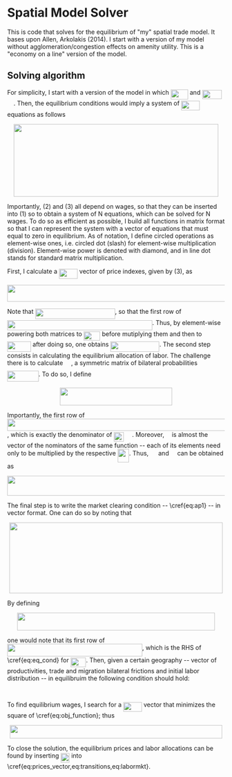 # Spatial Model Solver

This is code that solves for the equilibrium of "my" spatial trade model. It bases upon Allen, Arkolakis (2014). I start with a version of my model without agglomeration/congestion effects on amenity utility. This is a "economy on a line" version of the model.

## Solving algorithm

For simplicity, I start with a version of the model in which <img src="/tex/cf2889bdb114fa1a6a34972c325d36bd.svg?invert_in_darkmode&sanitize=true" align=middle width=40.302373649999986pt height=22.831056599999986pt/> and <img src="/tex/3b3ab4c7f8eddc6096361d7d5269bc6d.svg?invert_in_darkmode&sanitize=true" align=middle width=45.01990349999999pt height=21.18721440000001pt/> <img src="/tex/60cd0f191d74161a0afffe3bb569399d.svg?invert_in_darkmode&sanitize=true" align=middle width=14.79567374999999pt height=22.831056599999986pt/>. Then, the equilibrium conditions would imply a system of <img src="/tex/6251b0c7ae3c532d6b603415e5a0ce66.svg?invert_in_darkmode&sanitize=true" align=middle width=43.310391299999985pt height=22.465723500000017pt/> equations as follows
<p align="center"><img src="/tex/5057afc656beeee273d7a6dec5e89a5b.svg?invert_in_darkmode&sanitize=true" align=middle width=473.86532654999996pt height=168.81070305pt/></p>
Importantly, (2) and (3) all depend on wages, so that they can be inserted into (1) so to obtain a system of N equations, which can be solved for N wages. To do so as efficient as possible, I build all functions in matrix format so that I can represent the system with a vector of equations that must equal to zero in equilibrium. As of notation, I define circled operations as element-wise ones, i.e. circled dot (slash) for element-wise multiplication (division). Element-wise power is denoted with diamond, and in line dot stands for standard matrix multiplication.


First, I calculate a <img src="/tex/7ca4de9817bb7269bc679295aee95448.svg?invert_in_darkmode&sanitize=true" align=middle width=43.31036984999999pt height=22.465723500000017pt/> vector of price indexes, given by (3), as
<p align="center"><img src="/tex/d029e3b2d968d0ba98aa5f5cae98b9fa.svg?invert_in_darkmode&sanitize=true" align=middle width=592.621062pt height=39.452455349999994pt/></p>
Note that <img src="/tex/7d388c6c33c39926775f6021fb87cf8b.svg?invert_in_darkmode&sanitize=true" align=middle width=185,2018946397pt height=24.7161288pt/>, so that the first row of <img src="/tex/5cea9b142ed75d809fab8049ed95376e.svg?invert_in_darkmode&sanitize=true" align=middle width=336,3984806031pt height=22.465723500000017pt/>. Thus, by element-wise powering both matrices to <img src="/tex/0c98e664fc362628c2e6789935f966b2.svg?invert_in_darkmode&sanitize=true" align=middle width=38.293300649999985pt height=21.18721440000001pt/> before mutiplying them and then to <img src="/tex/9f6f6916d95efbaa7604b1631fbbd9e1.svg?invert_in_darkmode&sanitize=true" align=middle width=54.731720999999986pt height=24.65753399999998pt/> after doing so, one obtains <img src="/tex/6b0d128f019dee26700d6d0fd0ff8d04.svg?invert_in_darkmode&sanitize=true" align=middle width=113.23263269999997pt height=24.65753399999998pt/>. The second step consists in calculating the equilibrium allocation of labor. The challenge there is to calculate <img src="/tex/5bbf00d9f4f4e9da23187c39f5100beb.svg?invert_in_darkmode&sanitize=true" align=middle width=14.794451099999991pt height=22.55708729999998pt/>, a symmetric matrix of bilateral probabilities <img src="/tex/73bf7fe021d7812c88c970fc2963e531.svg?invert_in_darkmode&sanitize=true" align=middle width=72.56346074999998pt height=24.65753399999998pt/>. To do so, I define
<p align="center"><img src="/tex/739602db4e61cd3a7578f941367bf711.svg?invert_in_darkmode&sanitize=true" align=middle width=259.17468225pt height=41.09589pt/></p>
Importantly, the first row of <img src="/tex/7f228b6000ff591c14353f2e3c6929ae.svg?invert_in_darkmode&sanitize=true" align=middle width=596.7355515pt height=27.91243950000002pt/>, which is exactly the denominator of <img src="/tex/7bf08879bc411f519b59cc82006db321.svg?invert_in_darkmode&sanitize=true" align=middle width=23.53224389999999pt height=22.465723500000017pt/> <img src="/tex/60cd0f191d74161a0afffe3bb569399d.svg?invert_in_darkmode&sanitize=true" align=middle width=14.79567374999999pt height=22.831056599999986pt/>. Moreover, <img src="/tex/f50853d41be7d55874e952eb0d80c53e.svg?invert_in_darkmode&sanitize=true" align=middle width=9.794543549999991pt height=22.831056599999986pt/> is almost the vector of the nominators of the same function -- each of its elements need only to be multiplied by the respective <img src="/tex/9bccc3f6ff8f1dab9e6a0add23573c12.svg?invert_in_darkmode&sanitize=true" align=middle width=26.794241099999986pt height=30.04564529999999pt/>. Thus, <img src="/tex/5bbf00d9f4f4e9da23187c39f5100beb.svg?invert_in_darkmode&sanitize=true" align=middle width=14.794451099999991pt height=22.55708729999998pt/> and <img src="/tex/80637df1ca7533740cc7b3fdd1ab540b.svg?invert_in_darkmode&sanitize=true" align=middle width=11.36979854999999pt height=22.55708729999998pt/> can be obtained as
<p align="center"><img src="/tex/62c79fea7905510cfd0a40f2f4d84855.svg?invert_in_darkmode&sanitize=true" align=middle width=573.0569459999999pt height=46.805715pt/></p>
The final step is to write the market clearing condition -- \cref{eq:ap1} -- in vector format. One can do so by noting that
<p align="center"><img src="/tex/80ee8100d1629c7fcce8feb8dd4fd821.svg?invert_in_darkmode&sanitize=true" align=middle width=493.67227139999994pt height=163.6447197pt/></p>
By defining
<p align="center"><img src="/tex/1743b6f76dfc44e50c2873f252fac1c9.svg?invert_in_darkmode&sanitize=true" align=middle width=458.45568449999996pt height=41.09589pt/></p>
one would note that its first row of <img src="/tex/b5e0cb0999744a0905180d274693fa99.svg?invert_in_darkmode&sanitize=true" align=middle width=312.7603578pt height=28.894955100000008pt/>, which is the RHS of \cref{eq:eq_cond} for <img src="/tex/081b3265e50f611c00daeffa91931873.svg?invert_in_darkmode&sanitize=true" align=middle width=35.80006649999999pt height=21.68300969999999pt/>. Then, given a certain geography -- vector of productivities, trade and migration bilateral frictions and initial labor distribution -- in equilibruim the following condition should hold:
<p align="center"><img src="/tex/8c6a080d2d43f95a998475c653e6e07b.svg?invert_in_darkmode&sanitize=true" align=middle width=515.6166345pt height=16.438356pt/></p>
To find equilibrium wages, I search for a <img src="/tex/f9c75bf2a73e8034bff58ed0c8e3c3c9.svg?invert_in_darkmode&sanitize=true" align=middle width=43.31036984999999pt height=22.465723500000017pt/> vector that minimizes the square of \cref{eq:obj_function}; thus
<p align="center"><img src="/tex/f42744c1292168b6db4359fdb2a08b64.svg?invert_in_darkmode&sanitize=true" align=middle width=492.82045559999995pt height=30.621051449999996pt/></p>
To close the solution, the equilibrium prices and labor allocations can be found by inserting <img src="/tex/89577c0279cda512158656c4e5ab7384.svg?invert_in_darkmode&sanitize=true" align=middle width=20.650659149999992pt height=22.63846199999998pt/> into \cref{eq:prices_vector,eq:transitions,eq:labormkt}.
